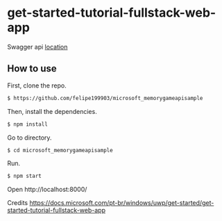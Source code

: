 # get-started-tutorial-fullstack-web-app

Swagger api [location](./config/swagger.json)

## How to use

First, clone the repo.

```bash
$ https://github.com/felipe199903/microsoft_memorygameapisample
```

Then, install the dependencies.

```bash
$ npm install
```

Go to directory.

```bash
$ cd microsoft_memorygameapisample
```

Run.

```bash
$ npm start
```

Open
http://localhost:8000/

Credits
https://docs.microsoft.com/pt-br/windows/uwp/get-started/get-started-tutorial-fullstack-web-app